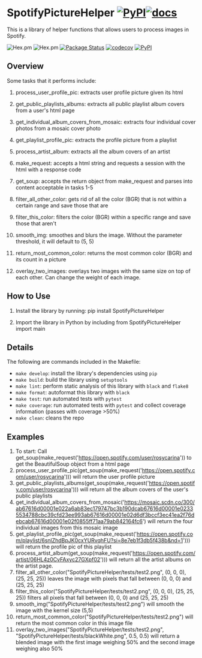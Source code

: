 # SpotifyPictureHelper [![PyPI](https://img.shields.io/pypi/v/SpotifyPictureHelper)](https://pypi.org/project/SpotifyPictureHelper)[![docs](https://img.shields.io/badge/-docs-black?style=flat-square)](https://daisyye0730.github.io/SpotifyPictureHelper/docs/_build/html/index.html) 
This is a library of helper functions that allows users to process images in Spotify. 

![Hex.pm](https://img.shields.io/hexpm/l/apa?style=plastic)
![Hex.pm](https://img.shields.io/github/issues/daisyye0730/spotify_find_beats)
[![Package Status](https://img.shields.io/github/actions/workflow/status/daisyye0730/spotify_find_beats/build.yml)](https://github.com/daisyye0730/spotify_find_beats/)
[![codecov](https://codecov.io/gh/daisyye0730/SpotifyPictureHelper/branch/main/graph/badge.svg)](https://codecov.io/gh/daisyye0730/SpotifyPictureHelper)
[![PyPI](https://img.shields.io/pypi/v/SpotifyPictureHelper)](https://pypi.org/project/SpotifyPictureHelper/)

## Overview
Some tasks that it performs include:

1. process_user_profile_pic: extracts user profile picture given its html

2. get_public_playlists_albums: extracts all public playlist album covers from a user's html page 

3. get_individual_album_covers_from_mosaic: extracts four individual cover photos from a mosaic cover photo

4. get_playlist_profile_pic: extracts the profile picture from a playlist 

5. process_artist_album: extracts all the album covers of an artist 

6. make_request: accepts a html string and requests a session with the html with a response code 

7. get_soup: accepts the return object from make_request and parses into content acceptable in tasks 1-5

8. filter_all_other_color: gets rid of all the color (BGR) that is not within a certain range and save those that are 

9. filter_this_color: filters the color (BGR) within a specific range and save those that aren't 

10. smooth_img: smoothes and blurs the image. Without the parameter threshold, it will default to (5, 5)

11. return_most_common_color: returns the most common color (BGR) and its count in a picture 

12. overlay_two_images: overlays two images with the same size on top of each other. Can change the weight of each image. 

## How to Use  
1. Install the library by running: pip install SpotifyPictureHelper

2. Import the library in Python by including from SpotifyPictureHelper import main

## Details
The following are commands included in the Makefile:
- `make develop`: install the library's dependencies using `pip`
- `make build`: build the library using `setuptools`
- `make lint`: perform static analysis of this library with `black` and `flake8`
- `make format`: autoformat this library with `black`
- `make test`: run automated tests with `pytest`
- `make coverage`: run automated tests with `pytest` and collect coverage information (passes with coverage >50%)
- `make clean`: cleans the repo

## Examples 
1. To start: Call get_soup(make_request('https://open.spotify.com/user/rosycarina')) to get the BeautifulSoup object from a html page 
2. process_user_profile_pic(get_soup(make_request('https://open.spotify.com/user/rosycarina'))) will return the user profile picture 
3. get_public_playlists_albums(get_soup(make_request('https://open.spotify.com/user/rosycarina'))) will return all the album covers of the user's public playlists 
4. get_individual_album_covers_from_mosaic('https://mosaic.scdn.co/300/ab67616d00001e022a6ab83ec179747bc3b190dcab67616d00001e02335534788cbc39cfd23ee993ab67616d00001e02d6df3bccf3ec41ea2f76debcab67616d00001e02f0855ff71aa79ab842164fc6') will return the four individual images from this mosaic image 
5. get_playlist_profile_pic(get_soup(make_request('https://open.spotify.com/playlist/6snlZhdBpJK0cxYURvqhFU?si=8e7eb1f3db5f438b&nd=1'))) will return the profile pic of this playlist
6. process_artist_album(get_soup(make_request('https://open.spotify.com/artist/06HL4z0CvFAxyc27GXpf02'))) will return all the artist albums on the artist page.
7. filter_all_other_color("SpotifyPictureHelper/tests/test2.png", (0, 0, 0), (25, 25, 25)) leaves the image with pixels that fall between (0, 0, 0) and (25, 25, 25)
8. filter_this_color("SpotifyPictureHelper/tests/test2.png", (0, 0, 0), (25, 25, 25)) filters all pixels that fall between (0, 0, 0) and (25, 25, 25)
9. smooth_img("SpotifyPictureHelper/tests/test2.png") will smooth the image with the kernel size (5,5)
10. return_most_common_color("SpotifyPictureHelper/tests/test2.png") will return the most common color in this image file 
11. overlay_two_images("SpotifyPictureHelper/tests/test2.png", "SpotifyPictureHelper/tests/blackWhite.png", 0.5, 0.5) will return a blended image with the first image weighing 50% and the second image weighing also 50%